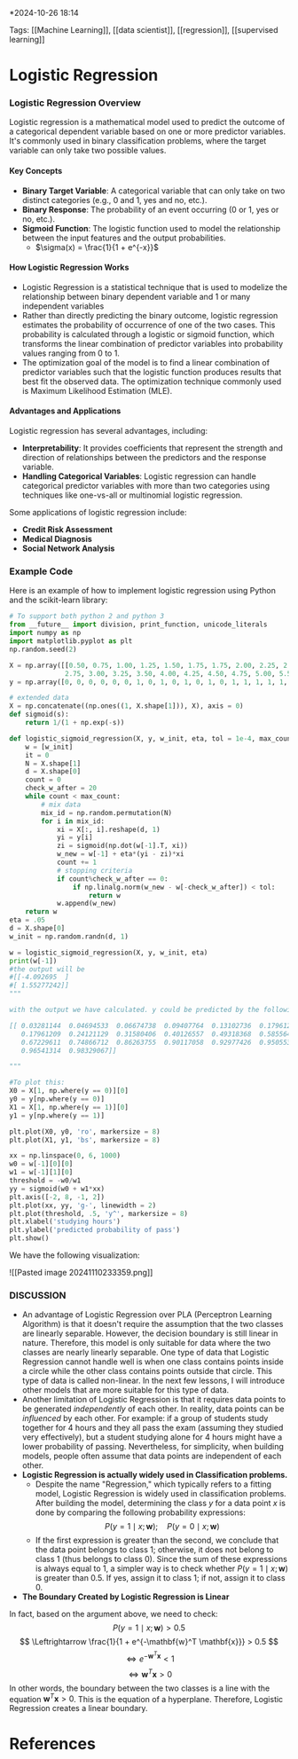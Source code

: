 *2024-10-26 18:14


Tags: [[Machine Learning]], [[data scientist]], [[regression]], [[supervised learning]]


# Logistic Regression

### Logistic Regression Overview

Logistic regression is a mathematical model used to predict the outcome of a categorical dependent variable based on one or more predictor variables. It's commonly used in binary classification problems, where the target variable can only take two possible values.

#### Key Concepts

- **Binary Target Variable**: A categorical variable that can only take on two distinct categories (e.g., 0 and 1, yes and no, etc.).
- **Binary Response**: The probability of an event occurring (0 or 1, yes or no, etc.).
- **Sigmoid Function**: The logistic function used to model the relationship between the input features and the output probabilities.
	- $\sigma(x) = \frac{1}{1 + e^{-x}}$

#### How Logistic Regression Works

- Logistic Regression is a statistical technique that is used to modelize the relationship between binary dependent variable and 1 or many independent variables 
- Rather than directly predicting the binary outcome, logistic regression estimates the probability of occurrence of one of the two cases. This probability is calculated through a logistic or sigmoid function, which transforms the linear combination of predictor variables into probability values ranging from 0 to 1.
- The optimization goal of the model is to find a linear combination of predictor variables such that the logistic function produces results that best fit the observed data. The optimization technique commonly used is Maximum Likelihood Estimation (MLE).

#### Advantages and Applications

Logistic regression has several advantages, including:

- **Interpretability**: It provides coefficients that represent the strength and direction of relationships between the predictors and the response variable.
- **Handling Categorical Variables**: Logistic regression can handle categorical predictor variables with more than two categories using techniques like one-vs-all or multinomial logistic regression.

Some applications of logistic regression include:

- **Credit Risk Assessment**
- **Medical Diagnosis**
- **Social Network Analysis**

### Example Code

Here is an example of how to implement logistic regression using Python and the scikit-learn library:

```python
# To support both python 2 and python 3
from __future__ import division, print_function, unicode_literals
import numpy as np 
import matplotlib.pyplot as plt
np.random.seed(2)

X = np.array([[0.50, 0.75, 1.00, 1.25, 1.50, 1.75, 1.75, 2.00, 2.25, 2.50, 
              2.75, 3.00, 3.25, 3.50, 4.00, 4.25, 4.50, 4.75, 5.00, 5.50]])
y = np.array([0, 0, 0, 0, 0, 0, 1, 0, 1, 0, 1, 0, 1, 0, 1, 1, 1, 1, 1, 1])

# extended data
X = np.concatenate((np.ones((1, X.shape[1])), X), axis = 0)
def sigmoid(s):
    return 1/(1 + np.exp(-s))

def logistic_sigmoid_regression(X, y, w_init, eta, tol = 1e-4, max_count = 10000):
    w = [w_init]    
    it = 0
    N = X.shape[1]
    d = X.shape[0]
    count = 0
    check_w_after = 20
    while count < max_count:
        # mix data 
        mix_id = np.random.permutation(N)
        for i in mix_id:
            xi = X[:, i].reshape(d, 1)
            yi = y[i]
            zi = sigmoid(np.dot(w[-1].T, xi))
            w_new = w[-1] + eta*(yi - zi)*xi
            count += 1
            # stopping criteria
            if count%check_w_after == 0:                
                if np.linalg.norm(w_new - w[-check_w_after]) < tol:
                    return w
            w.append(w_new)
    return w
eta = .05 
d = X.shape[0]
w_init = np.random.randn(d, 1)

w = logistic_sigmoid_regression(X, y, w_init, eta)
print(w[-1])
#the output will be
#[[-4.092695  ]
#[ 1.55277242]]
"""

with the output we have calculated. y could be predicted by the following formula: y = sigmoid(-4.1 + 1.55*x) and with generated data in training X set, the result will be:

[[ 0.03281144  0.04694533  0.06674738  0.09407764  0.13102736  0.17961209
   0.17961209  0.24121129  0.31580406  0.40126557  0.49318368  0.58556493
   0.67229611  0.74866712  0.86263755  0.90117058  0.92977426  0.95055357
   0.96541314  0.98329067]]

"""

#To plot this:
X0 = X[1, np.where(y == 0)][0]
y0 = y[np.where(y == 0)]
X1 = X[1, np.where(y == 1)][0]
y1 = y[np.where(y == 1)]

plt.plot(X0, y0, 'ro', markersize = 8)
plt.plot(X1, y1, 'bs', markersize = 8)

xx = np.linspace(0, 6, 1000)
w0 = w[-1][0][0]
w1 = w[-1][1][0]
threshold = -w0/w1
yy = sigmoid(w0 + w1*xx)
plt.axis([-2, 8, -1, 2])
plt.plot(xx, yy, 'g-', linewidth = 2)
plt.plot(threshold, .5, 'y^', markersize = 8)
plt.xlabel('studying hours')
plt.ylabel('predicted probability of pass')
plt.show()

```

We have the following visualization:

![[Pasted image 20241110233359.png]]

### DISCUSSION

- An advantage of Logistic Regression over PLA (Perceptron Learning Algorithm) is that it doesn't require the assumption that the two classes are linearly separable. However, the decision boundary is still linear in nature. Therefore, this model is only suitable for data where the two classes are nearly linearly separable. One type of data that Logistic Regression cannot handle well is when one class contains points inside a circle while the other class contains points outside that circle. This type of data is called non-linear. In the next few lessons, I will introduce other models that are more suitable for this type of data.
- Another limitation of Logistic Regression is that it requires data points to be generated _independently_ of each other. In reality, data points can be _influenced_ by each other. For example: if a group of students study together for 4 hours and they all pass the exam (assuming they studied very effectively), but a student studying alone for 4 hours might have a lower probability of passing. Nevertheless, for simplicity, when building models, people often assume that data points are independent of each other.
- **Logistic Regression is actually widely used in Classification problems.**
	- Despite the name "Regression," which typically refers to a fitting model, Logistic Regression is widely used in classification problems. After building the model, determining the class $y$ for a data point $x$ is done by comparing the following probability expressions: $$ P(y = 1 \mid x; \mathbf{w}); \quad P(y = 0 \mid x; \mathbf{w}) $$
	- If the first expression is greater than the second, we conclude that the data point belongs to class 1; otherwise, it does not belong to class 1 (thus belongs to class 0). Since the sum of these expressions is always equal to 1, a simpler way is to check whether $P(y = 1 \mid x; \mathbf{w})$ is greater than 0.5. If yes, assign it to class 1; if not, assign it to class 0.
- **The Boundary Created by Logistic Regression is Linear**

In fact, based on the argument above, we need to check:
$$ P(y = 1 \mid x; \mathbf{w}) > 0.5 $$ $$ \Leftrightarrow \frac{1}{1 + e^{-\mathbf{w}^T \mathbf{x}}} > 0.5 $$ $$ \Leftrightarrow e^{-\mathbf{w}^T \mathbf{x}} < 1 $$ $$ \Leftrightarrow \mathbf{w}^T \mathbf{x} > 0 $$
In other words, the boundary between the two classes is a line with the equation $\mathbf{w}^T \mathbf{x} > 0$. This is the equation of a hyperplane. Therefore, Logistic Regression creates a linear boundary.
# References
